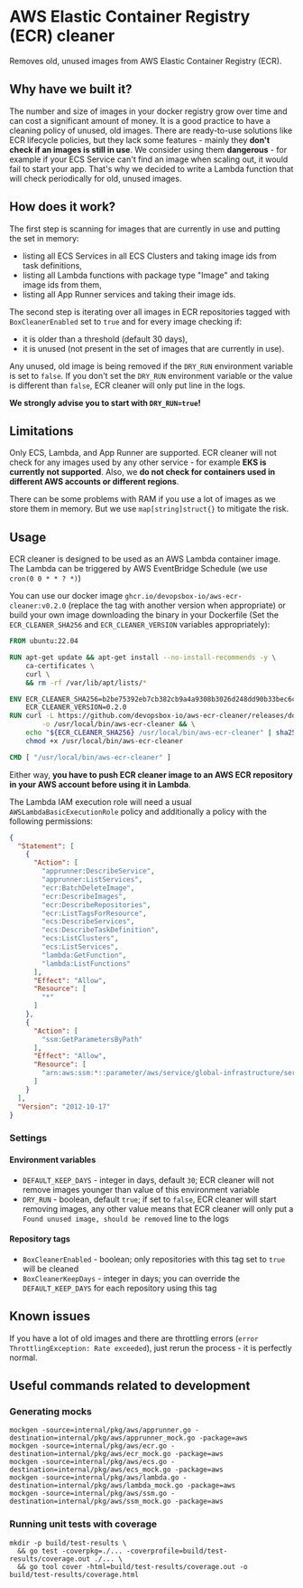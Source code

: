 # AWS Elastic Container Registry (ECR) cleaner

Removes old, unused images from AWS Elastic Container Registry (ECR).

## Why have we built it?

The number and size of images in your docker registry grow over time and can cost a significant amount of money. It is a
good practice to have a cleaning policy of unused, old images. There are ready-to-use solutions like ECR lifecycle
policies, but they lack some features - mainly they **don't check if an images is still in use**. We consider using them
**dangerous** - for example if your ECS Service can't find an image when scaling out, it would fail to start your app.
That's why we decided to write a Lambda function that will check periodically for old, unused images.

## How does it work?

The first step is scanning for images that are currently in use and putting the set in memory:

- listing all ECS Services in all ECS Clusters and taking image ids from task definitions,
- listing all Lambda functions with package type "Image" and taking image ids from them,
- listing all App Runner services and taking their image ids.

The second step is iterating over all images in ECR repositories tagged with `BoxCleanerEnabled` set to `true` and for
every image checking if:

- it is older than a threshold (default 30 days),
- it is unused (not present in the set of images that are currently in use).

Any unused, old image is being removed if the `DRY_RUN` environment variable is set to `false`. If you don't set
the `DRY_RUN` environment variable or the value is different than `false`, ECR cleaner will only put line in the logs.

**We strongly advise you to start with `DRY_RUN=true`!**

## Limitations

Only ECS, Lambda, and App Runner are supported. ECR cleaner will not check for any images used by any other service -
for example **EKS is currently not supported**. Also, we **do not check for containers used in different AWS accounts or
different regions**.

There can be some problems with RAM if you use a lot of images as we store them in memory. But we
use `map[string]struct{}` to mitigate the risk.

## Usage

ECR cleaner is designed to be used as an AWS Lambda container image. The Lambda can be triggered by AWS EventBridge
Schedule (we use `cron(0 0 * * ? *)`)

You can use our docker image `ghcr.io/devopsbox-io/aws-ecr-cleaner:v0.2.0` (replace the tag with another version when
appropriate) or build your own image downloading the binary in your Dockerfile (Set the `ECR_CLEANER_SHA256`
and `ECR_CLEANER_VERSION` variables appropriately):

```dockerfile
FROM ubuntu:22.04

RUN apt-get update && apt-get install --no-install-recommends -y \
    ca-certificates \
    curl \
    && rm -rf /var/lib/apt/lists/*

ENV ECR_CLEANER_SHA256=b2be75392eb7cb382cb9a4a9308b3026d248dd90b33bec6c54a53f1f3e4a5303 \
    ECR_CLEANER_VERSION=0.2.0
RUN curl -L https://github.com/devopsbox-io/aws-ecr-cleaner/releases/download/v${ECR_CLEANER_VERSION}/aws-ecr-cleaner-${ECR_CLEANER_VERSION}-linux-amd64 \
        -o /usr/local/bin/aws-ecr-cleaner && \
    echo "${ECR_CLEANER_SHA256} /usr/local/bin/aws-ecr-cleaner" | sha256sum --check && \
    chmod +x /usr/local/bin/aws-ecr-cleaner

CMD [ "/usr/local/bin/aws-ecr-cleaner" ]
```

Either way, **you have to push ECR cleaner image to an AWS ECR repository in your AWS account before using it in
Lambda**.

The Lambda IAM execution role will need a usual `AWSLambdaBasicExecutionRole` policy and additionally a policy with the
following permissions:

```json
{
  "Statement": [
    {
      "Action": [
        "apprunner:DescribeService",
        "apprunner:ListServices",
        "ecr:BatchDeleteImage",
        "ecr:DescribeImages",
        "ecr:DescribeRepositories",
        "ecr:ListTagsForResource",
        "ecs:DescribeServices",
        "ecs:DescribeTaskDefinition",
        "ecs:ListClusters",
        "ecs:ListServices",
        "lambda:GetFunction",
        "lambda:ListFunctions"
      ],
      "Effect": "Allow",
      "Resource": [
        "*"
      ]
    },
    {
      "Action": [
        "ssm:GetParametersByPath"
      ],
      "Effect": "Allow",
      "Resource": [
        "arn:aws:ssm:*::parameter/aws/service/global-infrastructure/services/apprunner/regions"
      ]
    }
  ],
  "Version": "2012-10-17"
}
```

### Settings

#### Environment variables

- `DEFAULT_KEEP_DAYS` - integer in days, default `30`; ECR cleaner will not remove images younger than value of this
  environment variable
- `DRY_RUN` - boolean, default `true`; if set to `false`, ECR cleaner will start removing images, any other value means
  that ECR cleaner will only put a `Found unused image, should be removed` line to the logs

#### Repository tags

- `BoxCleanerEnabled` - boolean; only repositories with this tag set to `true` will be cleaned
- `BoxCleanerKeepDays` - integer in days; you can override the `DEFAULT_KEEP_DAYS` for each repository using this tag

## Known issues

If you have a lot of old images and there are throttling errors (`error ThrottlingException: Rate exceeded`), just rerun
the process - it is perfectly normal.

## Useful commands related to development

### Generating mocks

```shell
mockgen -source=internal/pkg/aws/apprunner.go -destination=internal/pkg/aws/apprunner_mock.go -package=aws
mockgen -source=internal/pkg/aws/ecr.go -destination=internal/pkg/aws/ecr_mock.go -package=aws
mockgen -source=internal/pkg/aws/ecs.go -destination=internal/pkg/aws/ecs_mock.go -package=aws
mockgen -source=internal/pkg/aws/lambda.go -destination=internal/pkg/aws/lambda_mock.go -package=aws
mockgen -source=internal/pkg/aws/ssm.go -destination=internal/pkg/aws/ssm_mock.go -package=aws
```

### Running unit tests with coverage

```shell
mkdir -p build/test-results \
  && go test -coverpkg=./... -coverprofile=build/test-results/coverage.out ./... \
  && go tool cover -html=build/test-results/coverage.out -o build/test-results/coverage.html
```
